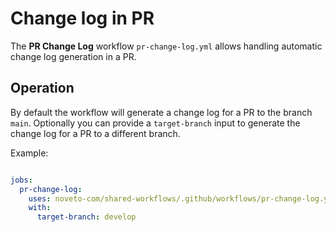 # Change log in PR

The **PR Change Log** workflow `pr-change-log.yml` allows handling automatic change log generation in a PR.

## Operation

By default the workflow will generate a change log for a PR to the branch `main`.
Optionally you can provide a `target-branch` input to generate the change log for a PR to a different branch.

Example:

```yaml

jobs:
  pr-change-log:
    uses: noveto-com/shared-workflows/.github/workflows/pr-change-log.yml@main
    with:
      target-branch: develop
```
